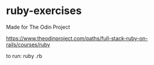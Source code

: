 # ruby-exercises
Made for The Odin Project

https://www.theodinproject.com/paths/full-stack-ruby-on-rails/courses/ruby

to run: ruby <filename>.rb
